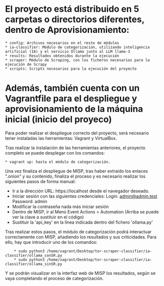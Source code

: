 # El proyecto está distribuido en 5 carpetas o directorios diferentes, dentro de Aprovisionamiento: 

    * config: Archivos necesarios en el resto de módulos
    * ia-classifier: Módulo de categorización, utilizando inteligencia artificial (IA) y el servicio Ollama junto al LLM llama-3
    * results: Resultados obtenidos durante la ejecución
    * scraper: Módulo de Scraping, con los ficheros necesarios para la ejecución de Scrapy
    * scripts: Scripts necesarios para la ejecución del proyecto

# Además, también cuenta con un Vagrantfile para el despliegue y aprovisionamiento de la máquina inicial (inicio del proyeco)

Para poder realizar el despliegue correcto del proyecto, será necesario tener instaladas las herramientas: Vagrant y VirtualBox.

Tras realizar la instalación de las herramientas anteriores, el proyecto completo se puede desplegar con los comandos: 
    
    * vagrant up: hasta el módulo de categorización.

Una vez finaliza el despliegue de MISP, tras haber extraído los enlaces ".onion" y su contenido, finaliza el proceso y es necesario realizar los siguientes pasos de forma manual:

  * Ir a la dirección URL: https://localhost desde el navegador deseado.
  * Iniciar sesión con las siguientes credenciales:
      Login: admin@admin.test
      Password: admin
  * Modificar la contraseña nada más iniciar sesión
  * Dentro de MISP, ir al Menú Event Actions > Automation (Arriba se puede ver la clave a sustituir en el código)
  * Sustituir la 'api_key' en la línea indicada dentro del fichero 'ollama.py'
    
Tras realizar estos pasos, el módulo de categorización podrá interactuar correctamente con MISP, añadiendo los resultados y sus criticidades. Para ello, hay que introducir uno de los comandos:

        * sudo python3 /home/vagrant/Desktop/tor-scraper-classifier/ia-classifier/ollama_conSR.py
        * sudo python3 /home/vagrant/Desktop/tor-scraper-classifier/ia-classifier/ollama_sinSR.py

Y se podrán visualizar en la interfaz web de MISP los resultados, según se vaya completando el proceso de categorización.
